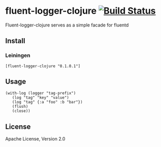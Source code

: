 # fluent-logger-clojure [![Build Status](https://travis-ci.org/satokazuma/fluent-logger-clojure.svg?branch=master)](https://travis-ci.org/satokazuma/fluent-logger-clojure)

Fluent-logger-clojure serves as a simple facade for fluentd

## Install

### Leiningen

    [fluent-logger-clojure "0.1.0.1"]
    

## Usage

    (with-log (logger "tag-prefix")
       (log "tag" "key" "value")
       (log "tag" {:a "foo" :b "bar"})
       (flush)
       (close))

## License

Apache License, Version 2.0

